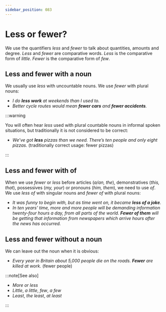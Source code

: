 ```yaml
---
sidebar_position: 083
---
```


# Less or fewer?

We use the quantifiers *less* and *fewer* to talk about quantities, amounts and degree. *Less* and *fewer* are comparative words. *Less* is the comparative form of *little*. *Fewer* is the comparative form of *few*.

## Less and fewer with a noun

We usually use *less* with uncountable nouns. We use *fewer* with plural nouns:

- *I do **less work** at weekends than I used to.*
- *Better cycle routes would mean **fewer cars** and **fewer accidents**.*

:::warning

You will often hear *less* used with plural countable nouns in informal spoken situations, but traditionally it is not considered to be correct:

- *We’ve got **less** pizzas than we need. There’s ten people and only eight pizzas.* (traditionally correct usage: fewer pizzas)

:::

## Less and fewer with of

When we use *fewer* or *less* before articles (*a/an, the*), demonstratives (*this, that*), possessives (*my, your*) or pronouns (*him, them*), we need to use *of*. We use *less of* with singular nouns and *fewer of* with plural nouns:

- *It was funny to begin with, but as time went on, it became **less of a joke**.*
- *In ten years’ time, more and more people will be demanding information twenty-four hours a day, from all parts of the world. **Fewer of them** will be getting that information from newspapers which arrive hours after the news has occurred.*

## Less and fewer without a noun

We can leave out the noun when it is obvious:

- *Every year in Britain about 5,000 people die on the roads. **Fewer** are killed at work.* (fewer people)

:::note[See also]

- *More* *or* *less*
- *Little*, *a little*, *few*, *a few*
- *Least*, *the least*, *at least*

:::
